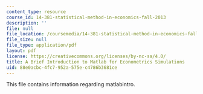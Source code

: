 ```yaml
---
content_type: resource
course_id: 14-381-statistical-method-in-economics-fall-2013
description: ''
file: null
file_location: /coursemedia/14-381-statistical-method-in-economics-fall-2013/88e0acbc4fc7952a575ec4786b3681ce_MIT14_381F13_matlabintro.pdf
file_size: null
file_type: application/pdf
layout: pdf
license: https://creativecommons.org/licenses/by-nc-sa/4.0/
title: A Brief Introduction to Matlab for Econometrics Simulations
uid: 88e0acbc-4fc7-952a-575e-c4786b3681ce
---
```

This file contains information regarding matlabintro.
